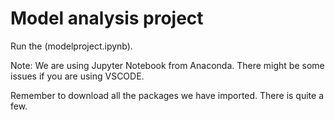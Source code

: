 # Model analysis project

Run the (modelproject.ipynb).

Note: We are using Jupyter Notebook from Anaconda. There might be some issues if you are using VSCODE. 

Remember to download all the packages we have imported. There is quite a few. 
